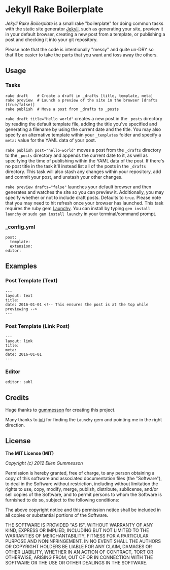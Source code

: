 # Jekyll Rake Boilerplate

*Jekyll Rake Boilerplate* is a small rake "boilerplate" for doing common tasks with the static site generator [Jekyll](http://jekyllrb.com/ "Jekyll"), such as generating your site, preview it in your default browser, creating a new post from a template, or publishing a post and checking it into your git repository.

Please note that the code is intentionally "messy" and quite un-DRY so that'll be easier to take the parts that you want and toss away the others.

## Usage

### Tasks

    rake draft    # Create a draft in _drafts [title, template, meta]
    rake preview  # Launch a preview of the site in the browser [drafts (true/false)]
    rake publish  # Move a post from _drafts to _posts

`rake draft title="Hello world"` creates a new post in the `_posts` directory by reading the default template file, adding the title you've specified and generating a filename by using the current date and the title. You may also specify an alternative template within your `_templates` folder and specify a `meta:` value for the YAML data of your post.

`rake publish post="hello-world"` moves a post from the `_drafts` directory to the `_posts` directory and appends the current date to it, as well as specifying the time of publishing within the YAML data of the post. If there's no post title in the task it'll instead list all of the posts in the `_drafts` directory. This task will also stash any changes within your repository, add and commit your post, and unstash your other changes.

`rake preview drafts="false"` launches your default browser and then generates and watches the site so you can preview it. Additionally, you may specify whether or not to include draft posts. Defaults to `true`. Please note that you may need to hit refresh once your browser has launched. This task requires the ruby gem [Launchy](http://rubygems.org/gems/launchy "Launchy"). You can install by typing `gem install launchy` or `sudo gem install launchy` in your terminal/command prompt.


### _config.yml

    post:
      template:
      extension:
    editor:

## Examples

### Post Template (Text)

    --- 
    layout: text
    title:
    date: 2016-01-01 <!-- This ensures the post is at the top while previewing -->
    ---

### Post Template (Link Post)

    --- 
    layout: link
    title: 
    meta: 
    date: 2016-01-01
    ---

### Editor

    editor: subl

## Credits

Huge thanks to [gummesson](https://github.com/gummesson "gummesson on GitHub") for creating this project.

Many thanks to [ixti](https://github.com/ixti "ixti on GitHub") for finding the `Launchy` gem and pointing me in the right direction.

## License

**The MIT License (MIT)**

*Copyright (c) 2012 Ellen Gummesson*

Permission is hereby granted, free of charge, to any person obtaining a copy of this software and associated documentation files (the "Software"), to deal in the Software without restriction, including without limitation the rights to use, copy, modify, merge, publish, distribute, sublicense, and/or sell copies of the Software, and to permit persons to whom the Software is furnished to do so, subject to the following conditions:

The above copyright notice and this permission notice shall be included in all copies or substantial portions of the Software.

THE SOFTWARE IS PROVIDED "AS IS", WITHOUT WARRANTY OF ANY KIND, EXPRESS OR IMPLIED, INCLUDING BUT NOT LIMITED TO THE WARRANTIES OF MERCHANTABILITY, FITNESS FOR A PARTICULAR PURPOSE AND NONINFRINGEMENT. IN NO EVENT SHALL THE AUTHORS OR COPYRIGHT HOLDERS BE LIABLE FOR ANY CLAIM, DAMAGES OR OTHER LIABILITY, WHETHER IN AN ACTION OF CONTRACT, TORT OR OTHERWISE, ARISING FROM, OUT OF OR IN CONNECTION WITH THE SOFTWARE OR THE USE OR OTHER DEALINGS IN THE SOFTWARE.
